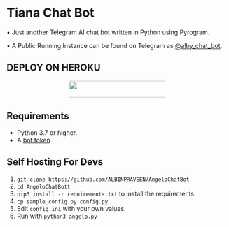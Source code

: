 # Tiana Chat Bot
• Just another Telegram AI chat bot written in Python using Pyrogram.

• A Public Running Instance can be found on Telegram as [@alby_chat_bot](https://t.me/alby_chat_bot).


## DEPLOY ON HEROKU

<p align="center"><a href="https://heroku.com/deploy?template=https://github.com/ALBINPRAVEEN/AngeloChatBot"> <img src="https://img.shields.io/badge/Deploy%20To%20Heroku-grey?style=for-the-badge&logo=heroku" width="220" height="38.45"/></a></p>

## Requirements

- Python 3.7 or higher.
- A [bot token](https://t.me/botfather).


## Self Hosting For Devs

1. `git clone https://github.com/ALBINPRAVEEN/AngeloChatBot`
2. `cd AngeloChatBott`
3. `pip3 install -r requirements.txt` to install the requirements.
4. `cp sample_config.py config.py`
5. Edit `config.ini` with your own values.
6. Run with `python3 angelo.py`


